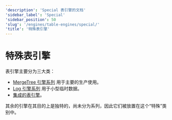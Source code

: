 ```yaml
---
'description': 'Special 表引擎的文档'
'sidebar_label': 'Special'
'sidebar_position': 50
'slug': '/engines/table-engines/special/'
'title': '特殊表引擎'
---
```



# 特殊表引擎

表引擎主要分为三大类：

- [MergeTree 引擎系列](../../../engines/table-engines/mergetree-family/index.md) 用于主要的生产使用。
- [Log 引擎系列](../../../engines/table-engines/log-family/index.md) 用于小型临时数据。
- [集成的表引擎](../../../engines/table-engines/integrations/index.md)。

其余的引擎在其目的上是独特的，尚未分为系列，因此它们被放置在这个“特殊”类别中。

<!-- The table of contents table for this page is automatically generated by 
https://github.com/ClickHouse/clickhouse-docs/blob/main/scripts/autogenerate-table-of-contents.sh
from the YAML front matter fields: slug, description, title.

If you've spotted an error, please edit the YML frontmatter of the pages themselves.
-->
